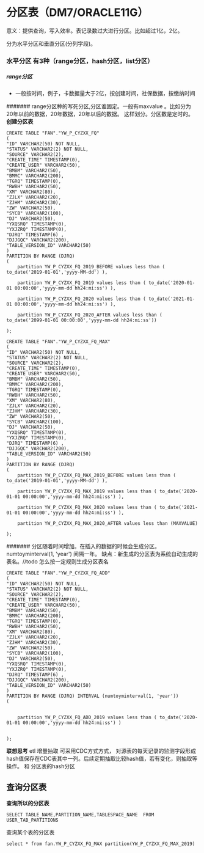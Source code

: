 # 分区表（DM7/ORACLE11G）

意义：提供查询，写入效率。表记录数过大进行分区。比如超过1亿，2亿。

分为水平分区和垂直分区(分列字段)。

### 水平分区 有3种（range分区，hash分区，list分区）

##### range分区
* 一般按时间，例子，卡数据量大于2亿，按创建时间，社保数据，按缴纳时间

####### range分区种的写死分区,分区谁固定。一般有maxvalue 。比如分为 20年以前的数据，20年数据，20年以后的数据。
这样划分。分区数是定时的。
**创建分区表** 
```
CREATE TABLE "FAN"."YW_P_CYZXX_FQ"
(
"ID" VARCHAR2(50) NOT NULL,
"STATUS" VARCHAR2(2) NOT NULL,
"SOURCE" VARCHAR2(2),
"CREATE_TIME" TIMESTAMP(0),
"CREATE_USER" VARCHAR2(50),
"BMBM" VARCHAR2(50),
"BMMC" VARCHAR2(200),
"TGRQ" TIMESTAMP(0),
"RWBH" VARCHAR2(50),
"XM" VARCHAR2(80),
"ZJLX" VARCHAR2(20),
"ZJHM" VARCHAR2(30),
"ZW" VARCHAR2(50),
"SYCB" VARCHAR2(100),
"DJ" VARCHAR2(50),
"YXQSRQ" TIMESTAMP(0),
"YXJZRQ" TIMESTAMP(0),
"DJRQ" TIMESTAMP(6) ,
"DJJGQC" VARCHAR2(200),
"TABLE_VERSION_ID" VARCHAR2(50)
) 
PARTITION BY RANGE (DJRQ)
(
	partition YW_P_CYZXX_FQ_2019_BEFORE values less than ( to_date('2019-01-01','yyyy-MM-dd') ),
	
	partition YW_P_CYZXX_FQ_2019 values less than ( to_date('2020-01-01 00:00:00','yyyy-mm-dd hh24:mi:ss') ),
	
	partition YW_P_CYZXX_FQ_2020 values less than ( to_date('2021-01-01 00:00:00','yyyy-mm-dd hh24:mi:ss') ),
	
	partition YW_P_CYZXX_FQ_2020_AFTER values less than ( to_date('2099-01-01 00:00:00','yyyy-mm-dd hh24:mi:ss'))

);
```

```
CREATE TABLE "FAN"."YW_P_CYZXX_FQ_MAX"
(
"ID" VARCHAR2(50) NOT NULL,
"STATUS" VARCHAR2(2) NOT NULL,
"SOURCE" VARCHAR2(2),
"CREATE_TIME" TIMESTAMP(0),
"CREATE_USER" VARCHAR2(50),
"BMBM" VARCHAR2(50),
"BMMC" VARCHAR2(200),
"TGRQ" TIMESTAMP(0),
"RWBH" VARCHAR2(50),
"XM" VARCHAR2(80),
"ZJLX" VARCHAR2(20),
"ZJHM" VARCHAR2(30),
"ZW" VARCHAR2(50),
"SYCB" VARCHAR2(100),
"DJ" VARCHAR2(50),
"YXQSRQ" TIMESTAMP(0),
"YXJZRQ" TIMESTAMP(0),
"DJRQ" TIMESTAMP(6) ,
"DJJGQC" VARCHAR2(200),
"TABLE_VERSION_ID" VARCHAR2(50)
) 
PARTITION BY RANGE (DJRQ)
(
	partition YW_P_CYZXX_FQ_MAX_2019_BEFORE values less than ( to_date('2019-01-01','yyyy-MM-dd') ),
	
	partition YW_P_CYZXX_FQ_MAX_2019 values less than ( to_date('2020-01-01 00:00:00','yyyy-mm-dd hh24:mi:ss') ),
	
	partition YW_P_CYZXX_FQ_MAX_2020 values less than ( to_date('2021-01-01 00:00:00','yyyy-mm-dd hh24:mi:ss') ),
	
	partition YW_P_CYZXX_FQ_MAX_2020_AFTER values less than (MAXVALUE)

);
```
####### 分区随着时间增加。在插入的数据的时候会生成分区。numtoyminterval(1, 'year') 间隔一年。
缺点：新生成的分区表为系统自动生成的表名。//todo  怎么按一定规则生成分区表名
```
CREATE TABLE "FAN"."YW_P_CYZXX_FQ_ADD"
(
"ID" VARCHAR2(50) NOT NULL,
"STATUS" VARCHAR2(2) NOT NULL,
"SOURCE" VARCHAR2(2),
"CREATE_TIME" TIMESTAMP(0),
"CREATE_USER" VARCHAR2(50),
"BMBM" VARCHAR2(50),
"BMMC" VARCHAR2(200),
"TGRQ" TIMESTAMP(0),
"RWBH" VARCHAR2(50),
"XM" VARCHAR2(80),
"ZJLX" VARCHAR2(20),
"ZJHM" VARCHAR2(30),
"ZW" VARCHAR2(50),
"SYCB" VARCHAR2(100),
"DJ" VARCHAR2(50),
"YXQSRQ" TIMESTAMP(0),
"YXJZRQ" TIMESTAMP(0),
"DJRQ" TIMESTAMP(6) ,
"DJJGQC" VARCHAR2(200),
"TABLE_VERSION_ID" VARCHAR2(50)
) 
PARTITION BY RANGE (DJRQ) INTERVAL (numtoyminterval(1, 'year'))
(
	
	
	partition YW_P_CYZXX_FQ_ADD_2019 values less than ( to_date('2020-01-01 00:00:00','yyyy-mm-dd hh24:mi:ss') )


);
```


**联想思考** etl 增量抽取 可采用CDC方式方式， 对源表的每天记录的监测字段形成hash值保存在CDC表其中一列。后续定期抽取比较hash值，若有变化，则抽取等操作。
和 分区表的hash分区





## 查询分区表

**查询所以的分区表**

```SELECT TABLE_NAME,PARTITION_NAME,TABLESPACE_NAME  FROM USER_TAB_PARTITIONS```

查询某个表的分区表

```
select * from fan.YW_P_CYZXX_FQ_MAX partition(YW_P_CYZXX_FQ_MAX_2019)
```

